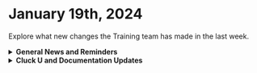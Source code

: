 # January 19th, 2024

Explore what new changes the Training team has made in the last week.

<details>

<summary><strong>General News and Reminders</strong></summary>

* **Game Suggestion for the Week:** Sea of Stars has a physical copy you can pre-order from Iam8bit. If you missed this bad boy in 2023, and you're like me and prefer to have physical copies that you own, check it out!
* **SHOUT OUT** to Grant for successfully taking our [foundations-certification.md](../../cluck-university/rewst-foundations-10x/foundations-certification.md "mention")Exam, and collecting your prestigious **Certified Rewster** badge in Discord.&#x20;

<!---->

* **Reminder about the Rewst Onsite:**
  * Training will be paused again the week of **January 22nd** due to the Rewst Onsite!&#x20;
  * Feel free to sit by the fire, with a glass of bourbon, or tasty leftover New Year drinks, and watch our videos while you wait with anticipation for our return on **January 29th**.
* Join us in our [Cluck-U Discord channel](https://discord.com/channels/936789089703845988/1121465945295167588) if you have any questions, comments, or concerns!

</details>

<details>

<summary><strong>Cluck U and Documentation Updates</strong></summary>

**What's New at Cluck University?**

* The [Rewst 202 sign-up page](https://calendly.com/cluck-u/rewst-202-data-types-and-jinja) is live 🎉
* We now have an official Cluck U certificate that you can access and post to Linkedin! 🎉

**New & Updated Pages:**

* The [jan-12th-2024-alpha-app-platform-demos.md](../roc-open-mics/jan-12th-2024-alpha-app-platform-demos.md "mention")page is available
* Added a [known-issues.md](../../documentation/app-platform-coming-soon/known-issues.md "mention")page to the App Platform Section

</details>
